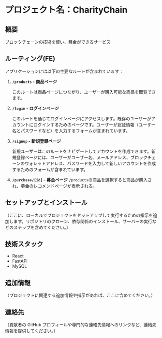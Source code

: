 # プロジェクト名：CharityChain

## 概要

ブロックチェーンの技術を使い、募金ができるサービス

## ルーティング(FE)

アプリケーションには以下の主要なルートが含まれています：

1. **`/products` - 商品ページ**

   このルートは商品ページにつながり、ユーザーが購入可能な商品を閲覧できます。

2. **`/login` - ログインページ**

   このルートを通じてログインページにアクセスします。既存のユーザーがアカウントにログインするためのページです。ユーザーが認証情報（ユーザー名とパスワードなど）を入力するフォームが含まれています。

3. **`/signup` - 新規登録ページ**

   新規ユーザーはこのルートをナビゲートしてアカウントを作成できます。新規登録ページには、ユーザーがユーザー名、メールアドレス、ブロックチェーンのウォレットアドレス、パスワードを入力して新しいアカウントを作成するためのフォームが含まれています。

4. **`/purchase/[id]` - 募金ページ**
   `/products`の商品を選択すると商品が購入され、募金のレコメンドページが表示される。

## セットアップとインストール

（ここに、ローカルでプロジェクトをセットアップして実行するための指示を追加します。リポジトリのクローン、依存関係のインストール、サーバーの実行などのステップを含めてください。）

## 技術スタック

- React
- FastAPI
- MySQL
  
## 追加情報

（プロジェクトに関連する追加情報や指示があれば、ここに含めてください。）

## 連絡先

（貢献者の GitHub プロフィールや専門的な連絡先情報へのリンクなど、連絡先情報を提供してください。）
